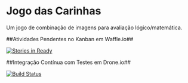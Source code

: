 Jogo das Carinhas
=================

Um jogo de combinação de imagens para avaliação lógico/matemática.

##Atividades Pendentes no Kanban em Waffle.io##

[![Stories in Ready](https://badge.waffle.io/labase/carinhas.svg?label=ready&title=Ready)](http://waffle.io/labase/carinhas)

##Integração Contínua com Testes em Drone.io##

[![Build Status](https://drone.io/github.com/labase/carinhas/status.png)](https://drone.io/github.com/labase/carinhas/latest)
